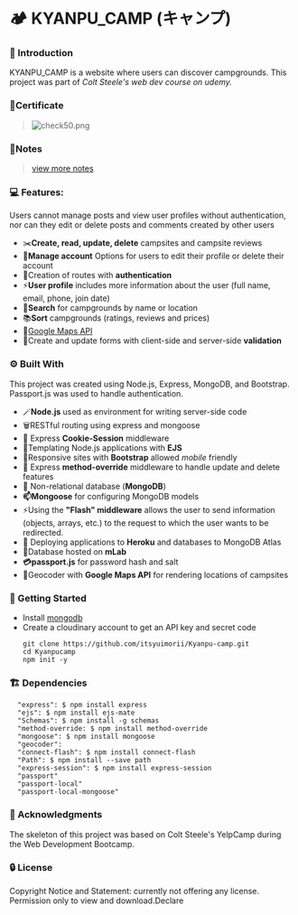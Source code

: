 # 🏕 KYANPU_CAMP (キャンプ)

### 🔑 Introduction

KYANPU_CAMP is a website where users can discover campgrounds. This project was part of _Colt Steele's web dev course on udemy._

### 		📰Certificate

> ![check50.png](/Users/yuimorii/Documents/GitHub/The-Web-Developer-Bootcamp-2023/img/check50.png.jpeg)

### 		📝Notes

>  [view more notes]()

### 💻 Features:

Users cannot manage posts and view user profiles without authentication, nor can they edit or delete posts and comments created by other users

- ✂️**Create, read, update, delete** campsites and campsite reviews
- 🪪**Manage account** Options for users to edit their profile or delete their account
- 🤖Creation of routes with **authentication**
- ⚡️**User profile** includes more information about the user (full name, email, phone, join date)
- 🔎**Search** for campgrounds by name or location
- 📚**Sort** campgrounds (ratings, reviews and prices)
- 🧩[Google Maps API](https://developers.google.com/maps/documentation)
- 💎Create and update forms with client-side and server-side **validation**

### ⚙️ Built With

This project was created using Node.js, Express, MongoDB, and Bootstrap. Passport.js was used to handle authentication.

- 🪄**Node.js** used as environment for writing server-side code
- 🗑RESTful routing using express and mongoose
- 🤖 Express **Cookie-Session** middleware
- 📢Templating Node.js applications with **EJS**
- 🔎Responsive sites with **Bootstrap** allowed _mobile_ friendly
- 🚧 Express **method-override** middleware to handle update and delete features
- 💾 Non-relational database (**MongoDB**)
- **📫Mongoose** for configuring MongoDB models
- ⚡️Using the **"Flash" middleware** allows the user to send information (objects, arrays, etc.) to the request to which the user wants to be redirected.
- 🔐 Deploying applications to **Heroku** and databases to MongoDB Atlas
- 🔬Database hosted on **mLab**
- **💳passport.js** for password hash and salt
- 📍Geocoder with **Google Maps API** for rendering locations of campsites

### 🚀 Getting Started

- Install [mongodb](https://www.mongodb.com/)
- Create a cloudinary account to get an API key and secret code
  ```
  git clone https://github.com/itsyuimorii/Kyanpu-camp.git
  cd Kyanpucamp
  npm init -y
  ```
  
### 🏗️  Dependencies

```
  "express": $ npm install express
  "ejs": $ npm install ejs-mate
  "Schemas": $ npm install -g schemas
  "method-override: $ npm install method-override
  "mongoose": $ npm install mongoose
  "geocoder":
  "connect-flash": $ npm install connect-flash
  "Path": $ npm install --save path
  "express-session": $ npm install express-session
  "passport" 
  "passport-local" 
  "passport-local-mongoose" 
```


### 📣 Acknowledgments
The skeleton of this project was based on Colt Steele's YelpCamp during the Web Development Bootcamp.

### 🔒 License
Copyright Notice and Statement: currently not offering any license. Permission only to view and download.Declare